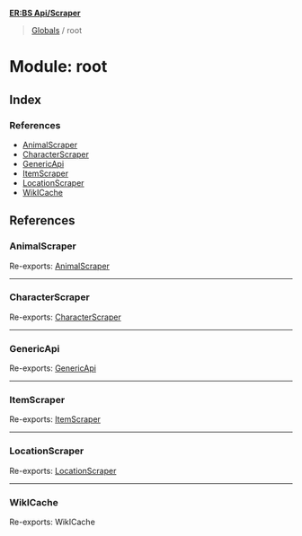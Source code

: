 **[ER:BS Api/Scraper](../README.md)**

> [Globals](../globals.md) / root

# Module: root

## Index

### References

* [AnimalScraper](root.md#animalscraper)
* [CharacterScraper](root.md#characterscraper)
* [GenericApi](root.md#genericapi)
* [ItemScraper](root.md#itemscraper)
* [LocationScraper](root.md#locationscraper)
* [WikICache](root.md#wikicache)

## References

### AnimalScraper

Re-exports: [AnimalScraper](../classes/wikidata.animalscraper.md)

___

### CharacterScraper

Re-exports: [CharacterScraper](../classes/wikidata.characterscraper.md)

___

### GenericApi

Re-exports: [GenericApi](../classes/api.genericapi.md)

___

### ItemScraper

Re-exports: [ItemScraper](../classes/wikidata.itemscraper.md)

___

### LocationScraper

Re-exports: [LocationScraper](../classes/wikidata.locationscraper.md)

___

### WikICache

Re-exports: WikICache
